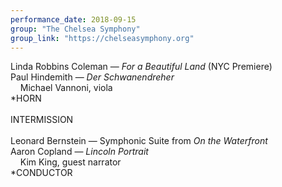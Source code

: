 ```yaml
---
performance_date: 2018-09-15
group: "The Chelsea Symphony"
group_link: "https://chelseasymphony.org"
---
```

Linda Robbins Coleman — _For a Beautiful Land_ (NYC Premiere)<br/>
Paul Hindemith — _Der Schwanendreher_<br/>
&nbsp;&nbsp;&nbsp;&nbsp;Michael Vannoni, viola<br/>
*HORN<br/>
<br/>
INTERMISSION<br/>
<br/>
Leonard Bernstein — Symphonic Suite from _On the Waterfront_<br/>
Aaron Copland — _Lincoln Portrait_<br/>
&nbsp;&nbsp;&nbsp;&nbsp;Kim King, guest narrator<br/>
*CONDUCTOR
